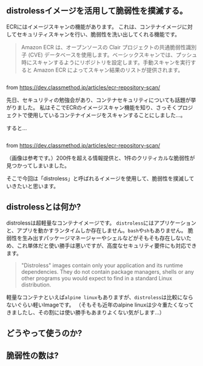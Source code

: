 



## distrolessイメージを活用して脆弱性を撲滅する。

ECRにはイメージスキャンの機能があります。
これは、コンテナイメージに対してセキュリティスキャンを行い、脆弱性を洗い出してくれる機能です。

> Amazon ECR は、オープンソースの Clair プロジェクトの共通脆弱性識別子 (CVE) データベースを使用します。ベーシックスキャンでは、プッシュ時にスキャンするようにリポジトリを設定します。手動スキャンを実行すると Amazon ECR によってスキャン結果のリストが提供されます。

<img src="">

from https://dev.classmethod.jp/articles/ecr-repository-scan/

先日、セキュリティの勉強会があり、コンテナセキュリティについても話題が挙がりました。
私はそこでECRのイメージスキャン機能を知り、さっそくプロジェクトで使用しているコンテナイメージをスキャンすることにしました...。

すると...

<img src="">

from https://dev.classmethod.jp/articles/ecr-repository-scan/

（画像は参考です。）200件を超える情報提供と、1件のクリティカルな脆弱性が見つかってしまいました。

そこで今回は「distroless」と呼ばれるイメージを使用して、脆弱性を撲滅していきたいと思います。



## distrolessとは何か?

distrolessは超軽量なコンテナイメージです。
`distroless`にはアプリケーションと、アプリを動かすランタイムしか存在しません。`bash`や`sh`もありません。
脆弱性を生み出すパッケージマネージャーやシェルなどがそもそも存在しないため、これ単体だと使い勝手は悪いですが、高度なセキュリティ要件にも対応できます。

> "Distroless" images contain only your application and its runtime dependencies. They do not contain package managers, shells or any other programs you would expect to find in a standard Linux distribution.

軽量なコンテナといえば`alpine linux`もありますが、`distroless`は比較にならないぐらい軽いImageです。
（そもそも近年のalpine linuxは少々重たくなってきましたし、その割には使い勝手もあまりよくない気がします...）


## どうやって使うのか?



## 脆弱性の数は?


















